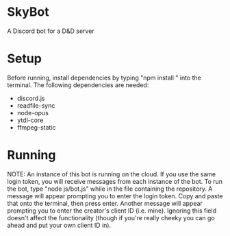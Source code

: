 # SkyBot
A Discord bot for a D&amp;D server

# Setup
Before running, install dependencies by typing "npm install <dependency>" into the terminal.
The following dependencies are needed:
- discord.js
- readfile-sync
- node-opus
- ytdl-core
- ffmpeg-static

# Running
NOTE: An instance of this bot is running on the cloud. If you use the same login token, you will receive messages from each instance of the bot.
To run the bot, type "node js/bot.js" while in the file containing the repository.
A message will appear prompting you to enter the login token. Copy and paste that onto the terminal, then press enter.
Another message will appear prompting you to enter the creator's client ID (i.e. mine). Ignoring this field doesn't affect the functionality (though if you're really cheeky you can go ahead and put your own client ID in).
